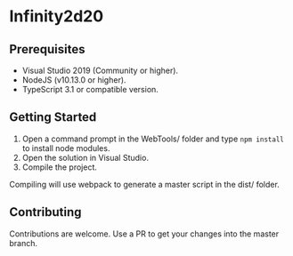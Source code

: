 # Infinity2d20

## Prerequisites
- Visual Studio 2019 (Community or higher).
- NodeJS (v10.13.0 or higher).
- TypeScript 3.1 or compatible version.

## Getting Started
1. Open a command prompt in the WebTools/ folder and type ```npm install``` to install node modules.
2. Open the solution in Visual Studio.
3. Compile the project.

Compiling will use webpack to generate a master script in the dist/ folder.

## Contributing
Contributions are welcome. Use a PR to get your changes into the master branch.